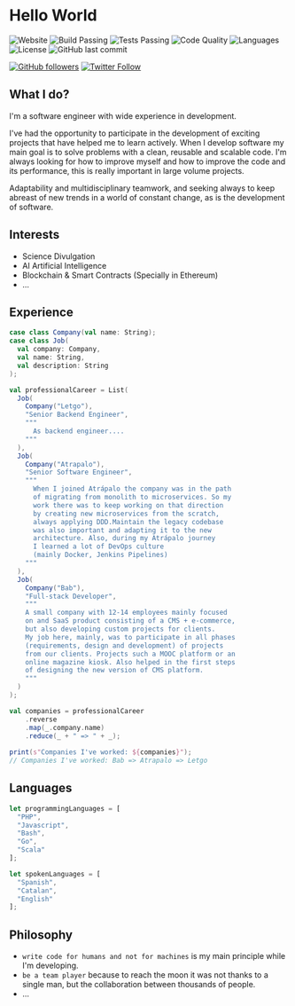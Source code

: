 # Hello World
![Website](https://img.shields.io/website?url=http%3A%2F%2Fwww.fernandopradas.com)
![Build Passing](https://img.shields.io/badge/build-passing-brightgreen)
![Tests Passing](https://img.shields.io/badge/test-passing-brightgreen)
![Code Quality](https://img.shields.io/badge/code%20quality-A-brightgreen)
![Languages](https://img.shields.io/badge/languages-5-blue)
![License](https://img.shields.io/badge/license-MIT-green)
![GitHub last commit](https://img.shields.io/github/last-commit/letnando/webpage)

[![GitHub followers](https://img.shields.io/github/followers/fnandot?style=social)](https://github.com/fnandot)
[![Twitter Follow](https://img.shields.io/twitter/follow/fnandot?style=social)](https://twitter.com/intent/follow?screen_name=letnando_)

## What I do?

I'm a software engineer with wide experience in development.

I've had the opportunity to participate in the development of exciting projects that have helped me to learn actively. When I develop software my main goal is to solve problems with a clean, reusable and scalable code. I'm always looking for how to improve myself and how to improve the code and its performance, this is really important in large volume projects. 

Adaptability and multidisciplinary teamwork, and seeking always to keep abreast of new trends in a world of constant change, as is the development of software.

## Interests

+ Science Divulgation
+ AI Artificial Intelligence
+ Blockchain & Smart Contracts (Specially in Ethereum)
+ ...

## Experience
```scala
case class Company(val name: String);
case class Job(
  val company: Company, 
  val name: String, 
  val description: String
);

val professionalCareer = List(
  Job(
    Company("Letgo"),
    "Senior Backend Engineer",
    """
      As backend engineer....
    """
  ),
  Job(
    Company("Atrapalo"),
    "Senior Software Engineer",
    """
      When I joined Atrápalo the company was in the path 
      of migrating from monolith to microservices. So my 
      work there was to keep working on that direction 
      by creating new microservices from the scratch, 
      always applying DDD.Maintain the legacy codebase 
      was also important and adapting it to the new 
      architecture. Also, during my Atrápalo journey 
      I learned a lot of DevOps culture 
      (mainly Docker, Jenkins Pipelines)
    """
  ),
  Job(
    Company("Bab"),
    "Full-stack Developer",
    """     
    A small company with 12-14 employees mainly focused 
    on and SaaS product consisting of a CMS + e-commerce, 
    but also developing custom projects for clients.
    My job here, mainly, was to participate in all phases 
    (requirements, design and development) of projects 
    from our clients. Projects such a MOOC platform or an 
    online magazine kiosk. Also helped in the first steps 
    of designing the new version of CMS platform.
    """
  )
);

val companies = professionalCareer
    .reverse
    .map(_.company.name)
    .reduce(_ + " => " + _);
    
print(s"Companies I've worked: ${companies}");
// Companies I've worked: Bab => Atrapalo => Letgo
```

## Languages
```javascript
let programmingLanguages = [
  "PHP",
  "Javascript",
  "Bash",
  "Go",
  "Scala"
];

let spokenLanguages = [
  "Spanish",
  "Catalan",
  "English"
];
```

## Philosophy

- `write code for humans and not for machines` is my main principle while I'm developing. 
- `be a team player` because to reach the moon it was not thanks to a single man, but the collaboration between thousands of people.
- ...
